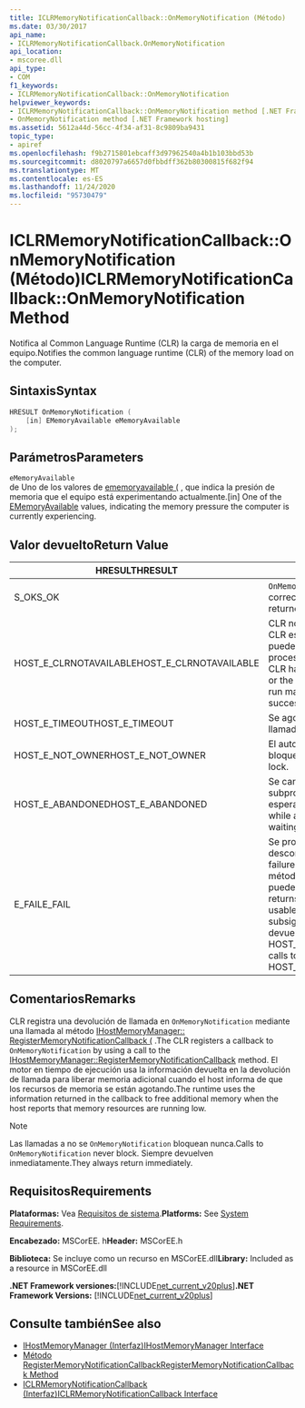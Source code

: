 ```yaml
---
title: ICLRMemoryNotificationCallback::OnMemoryNotification (Método)
ms.date: 03/30/2017
api_name:
- ICLRMemoryNotificationCallback.OnMemoryNotification
api_location:
- mscoree.dll
api_type:
- COM
f1_keywords:
- ICLRMemoryNotificationCallback::OnMemoryNotification
helpviewer_keywords:
- ICLRMemoryNotificationCallback::OnMemoryNotification method [.NET Framework hosting]
- OnMemoryNotification method [.NET Framework hosting]
ms.assetid: 5612a44d-56cc-4f34-af31-8c9809ba9431
topic_type:
- apiref
ms.openlocfilehash: f9b2715801ebcaff3d97962540a4b1b103bbd53b
ms.sourcegitcommit: d8020797a6657d0fbbdff362b80300815f682f94
ms.translationtype: MT
ms.contentlocale: es-ES
ms.lasthandoff: 11/24/2020
ms.locfileid: "95730479"
---
```

# <a name="iclrmemorynotificationcallbackonmemorynotification-method"></a><span data-ttu-id="c9ccc-102">ICLRMemoryNotificationCallback::OnMemoryNotification (Método)</span><span class="sxs-lookup"><span data-stu-id="c9ccc-102">ICLRMemoryNotificationCallback::OnMemoryNotification Method</span></span>

<span data-ttu-id="c9ccc-103">Notifica al Common Language Runtime (CLR) la carga de memoria en el equipo.</span><span class="sxs-lookup"><span data-stu-id="c9ccc-103">Notifies the common language runtime (CLR) of the memory load on the computer.</span></span>  
  
## <a name="syntax"></a><span data-ttu-id="c9ccc-104">Sintaxis</span><span class="sxs-lookup"><span data-stu-id="c9ccc-104">Syntax</span></span>  
  
```cpp  
HRESULT OnMemoryNotification (  
    [in] EMemoryAvailable eMemoryAvailable  
);  
```  
  
## <a name="parameters"></a><span data-ttu-id="c9ccc-105">Parámetros</span><span class="sxs-lookup"><span data-stu-id="c9ccc-105">Parameters</span></span>  

 `eMemoryAvailable`  
 <span data-ttu-id="c9ccc-106">de Uno de los valores de [ememoryavailable (](ememoryavailable-enumeration.md) , que indica la presión de memoria que el equipo está experimentando actualmente.</span><span class="sxs-lookup"><span data-stu-id="c9ccc-106">[in] One of the [EMemoryAvailable](ememoryavailable-enumeration.md) values, indicating the memory pressure the computer is currently experiencing.</span></span>  
  
## <a name="return-value"></a><span data-ttu-id="c9ccc-107">Valor devuelto</span><span class="sxs-lookup"><span data-stu-id="c9ccc-107">Return Value</span></span>  
  
|<span data-ttu-id="c9ccc-108">HRESULT</span><span class="sxs-lookup"><span data-stu-id="c9ccc-108">HRESULT</span></span>|<span data-ttu-id="c9ccc-109">Descripción</span><span class="sxs-lookup"><span data-stu-id="c9ccc-109">Description</span></span>|  
|-------------|-----------------|  
|<span data-ttu-id="c9ccc-110">S_OK</span><span class="sxs-lookup"><span data-stu-id="c9ccc-110">S_OK</span></span>|<span data-ttu-id="c9ccc-111">`OnMemoryNotification` se devolvió correctamente.</span><span class="sxs-lookup"><span data-stu-id="c9ccc-111">`OnMemoryNotification` returned successfully.</span></span>|  
|<span data-ttu-id="c9ccc-112">HOST_E_CLRNOTAVAILABLE</span><span class="sxs-lookup"><span data-stu-id="c9ccc-112">HOST_E_CLRNOTAVAILABLE</span></span>|<span data-ttu-id="c9ccc-113">CLR no se ha cargado en un proceso o CLR está en un estado en el que no puede ejecutar código administrado ni procesar la llamada correctamente.</span><span class="sxs-lookup"><span data-stu-id="c9ccc-113">The CLR has not been loaded into a process, or the CLR is in a state in which it cannot run managed code or process the call successfully.</span></span>|  
|<span data-ttu-id="c9ccc-114">HOST_E_TIMEOUT</span><span class="sxs-lookup"><span data-stu-id="c9ccc-114">HOST_E_TIMEOUT</span></span>|<span data-ttu-id="c9ccc-115">Se agotó el tiempo de espera de la llamada.</span><span class="sxs-lookup"><span data-stu-id="c9ccc-115">The call timed out.</span></span>|  
|<span data-ttu-id="c9ccc-116">HOST_E_NOT_OWNER</span><span class="sxs-lookup"><span data-stu-id="c9ccc-116">HOST_E_NOT_OWNER</span></span>|<span data-ttu-id="c9ccc-117">El autor de la llamada no posee el bloqueo.</span><span class="sxs-lookup"><span data-stu-id="c9ccc-117">The caller does not own the lock.</span></span>|  
|<span data-ttu-id="c9ccc-118">HOST_E_ABANDONED</span><span class="sxs-lookup"><span data-stu-id="c9ccc-118">HOST_E_ABANDONED</span></span>|<span data-ttu-id="c9ccc-119">Se canceló un evento mientras un subproceso o fibra bloqueados estaba esperando en él.</span><span class="sxs-lookup"><span data-stu-id="c9ccc-119">An event was canceled while a blocked thread or fiber was waiting on it.</span></span>|  
|<span data-ttu-id="c9ccc-120">E_FAIL</span><span class="sxs-lookup"><span data-stu-id="c9ccc-120">E_FAIL</span></span>|<span data-ttu-id="c9ccc-121">Se produjo un error grave desconocido.</span><span class="sxs-lookup"><span data-stu-id="c9ccc-121">An unknown catastrophic failure occurred.</span></span> <span data-ttu-id="c9ccc-122">Después de que un método devuelve E_FAIL, CLR ya no se puede usar en el proceso.</span><span class="sxs-lookup"><span data-stu-id="c9ccc-122">After a method returns E_FAIL, the CLR is no longer usable within the process.</span></span> <span data-ttu-id="c9ccc-123">Las llamadas subsiguientes a métodos de hospedaje devuelven HOST_E_CLRNOTAVAILABLE.</span><span class="sxs-lookup"><span data-stu-id="c9ccc-123">Subsequent calls to hosting methods return HOST_E_CLRNOTAVAILABLE.</span></span>|  
  
## <a name="remarks"></a><span data-ttu-id="c9ccc-124">Comentarios</span><span class="sxs-lookup"><span data-stu-id="c9ccc-124">Remarks</span></span>  

 <span data-ttu-id="c9ccc-125">CLR registra una devolución de llamada en `OnMemoryNotification` mediante una llamada al método [IHostMemoryManager:: RegisterMemoryNotificationCallback (](ihostmemorymanager-registermemorynotificationcallback-method.md) .</span><span class="sxs-lookup"><span data-stu-id="c9ccc-125">The CLR registers a callback to `OnMemoryNotification` by using a call to the [IHostMemoryManager::RegisterMemoryNotificationCallback](ihostmemorymanager-registermemorynotificationcallback-method.md) method.</span></span> <span data-ttu-id="c9ccc-126">El motor en tiempo de ejecución usa la información devuelta en la devolución de llamada para liberar memoria adicional cuando el host informa de que los recursos de memoria se están agotando.</span><span class="sxs-lookup"><span data-stu-id="c9ccc-126">The runtime uses the information returned in the callback to free additional memory when the host reports that memory resources are running low.</span></span>  
  
> [!NOTE]
> <span data-ttu-id="c9ccc-127">Las llamadas a no se `OnMemoryNotification` bloquean nunca.</span><span class="sxs-lookup"><span data-stu-id="c9ccc-127">Calls to `OnMemoryNotification` never block.</span></span> <span data-ttu-id="c9ccc-128">Siempre devuelven inmediatamente.</span><span class="sxs-lookup"><span data-stu-id="c9ccc-128">They always return immediately.</span></span>  
  
## <a name="requirements"></a><span data-ttu-id="c9ccc-129">Requisitos</span><span class="sxs-lookup"><span data-stu-id="c9ccc-129">Requirements</span></span>  

 <span data-ttu-id="c9ccc-130">**Plataformas:** Vea [Requisitos de sistema](../../get-started/system-requirements.md).</span><span class="sxs-lookup"><span data-stu-id="c9ccc-130">**Platforms:** See [System Requirements](../../get-started/system-requirements.md).</span></span>  
  
 <span data-ttu-id="c9ccc-131">**Encabezado:** MSCorEE. h</span><span class="sxs-lookup"><span data-stu-id="c9ccc-131">**Header:** MSCorEE.h</span></span>  
  
 <span data-ttu-id="c9ccc-132">**Biblioteca:** Se incluye como un recurso en MSCorEE.dll</span><span class="sxs-lookup"><span data-stu-id="c9ccc-132">**Library:** Included as a resource in MSCorEE.dll</span></span>  
  
 <span data-ttu-id="c9ccc-133">**.NET Framework versiones:**[!INCLUDE[net_current_v20plus](../../../../includes/net-current-v20plus-md.md)]</span><span class="sxs-lookup"><span data-stu-id="c9ccc-133">**.NET Framework Versions:** [!INCLUDE[net_current_v20plus](../../../../includes/net-current-v20plus-md.md)]</span></span>  
  
## <a name="see-also"></a><span data-ttu-id="c9ccc-134">Consulte también</span><span class="sxs-lookup"><span data-stu-id="c9ccc-134">See also</span></span>

- [<span data-ttu-id="c9ccc-135">IHostMemoryManager (Interfaz)</span><span class="sxs-lookup"><span data-stu-id="c9ccc-135">IHostMemoryManager Interface</span></span>](ihostmemorymanager-interface.md)
- [<span data-ttu-id="c9ccc-136">Método RegisterMemoryNotificationCallback</span><span class="sxs-lookup"><span data-stu-id="c9ccc-136">RegisterMemoryNotificationCallback Method</span></span>](ihostmemorymanager-registermemorynotificationcallback-method.md)
- [<span data-ttu-id="c9ccc-137">ICLRMemoryNotificationCallback (Interfaz)</span><span class="sxs-lookup"><span data-stu-id="c9ccc-137">ICLRMemoryNotificationCallback Interface</span></span>](iclrmemorynotificationcallback-interface.md)
